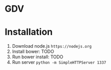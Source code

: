# GDV

# Installation
1. Download node.js `https://nodejs.org` 
2. Install bower: TODO
3. Run bower install: TODO
4. Run server `python -m SimpleHTTPServer 1337` 

